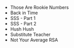 * Those Are Rookie Numbers
* Back in Time
* SSS - Part 1
* SSS - Part 2
* Hush Hush
* Substitute Teacher
* Not Your Average RSA
